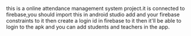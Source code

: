 this is a online attendance management system project.it is connected to firebase,you should import this in android studio add and your firebase
constraints to it then create a login id in firebase to it then it'll be able to login to the apk and you can add students and teachers in the app. 
